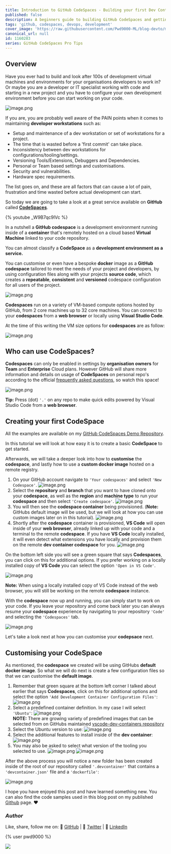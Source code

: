 ```yaml
---
title: Introduction to GitHub CodeSpaces - Building your first Dev Container
published: false
description: A beginners guide to building GitHub CodeSpaces and getting started
tags: 'github, codespaces, devops, development'
cover_image: 'https://raw.githubusercontent.com/Pwd9000-ML/blog-devto/main/posts/2022-GitHub-CodeSpaces/assets/main.png'
canonical_url: null
id: 1160283
series: GitHub CodeSpaces Pro Tips
---
```


## Overview

Have you ever had to build and look after 100s of development virtual machines and environments for your organisations developers to work in? Or maybe you are a developer or IT specialist working with code and starting in a new project and you have to configure your own development environment before you can start working on your code.

![image.png](https://raw.githubusercontent.com/Pwd9000-ML/blog-devto/main/posts/2022-GitHub-CodeSpaces/assets/pain02.png)

If you are, you are probably well aware of the PAIN points when it comes to maintaining **developer workstations** such as:

- Setup and maintenance of a dev workstation or set of workstations for a project.
- The time that is wasted before a 'first commit' can take place.
- Inconsistency between dev workstations for configurations/tooling/settings.
- Versioning Tools/Extensions, Debuggers and Dependencies.
- Personal or Team based settings and customisations.
- Security and vulnerabilities.
- Hardware spec requirements.

The list goes on, and these are all factors that can cause a lot of pain, frustration and time wasted before actual development can start.

So today we are going to take a look at a great service available on **GitHub** called **[CodeSpaces](https://docs.github.com/en/codespaces)**.

{% youtube _W9B7qc9lVc %}

In a nutshell a **GitHub codespace** is a development environment running inside of a **container** that's remotely hosted on a cloud based **Virtual Machine** linked to your code repository.

You can almost classify a **CodeSpace** as a **development environment as a service.**

You can customise or even have a bespoke **docker** image as a **GitHub codespace** tailored to meet the needs of your project and developers, by using configuration files along with your projects **source code**, which creates a **repeatable**, **consistent** and **versioned** codespace configuration for all users of the project.

![image.png](https://raw.githubusercontent.com/Pwd9000-ML/blog-devto/main/posts/2022-GitHub-CodeSpaces/assets/diag.png)

**Codespaces** run on a variety of VM-based compute options hosted by GitHub, from 2 core machines up to 32 core machines. You can connect to your **codespaces** from a **web browser** or locally using **Visual Studio Code**.

At the time of this writing the VM size options for **codespaces** are as follow:

![image.png](https://raw.githubusercontent.com/Pwd9000-ML/blog-devto/main/posts/2022-GitHub-CodeSpaces/assets/pricing01.png)

## Who can use CodeSpaces?

**Codespaces** can only be enabled in settings by **organisation owners** for **Team** and **Enterprise** Cloud plans. However GitHub will share more information and details on usage of **CodeSpaces** on personal repo's according to the official [frequently asked questions](https://github.com/features/codespaces), so watch this space!

![image.png](https://raw.githubusercontent.com/Pwd9000-ML/blog-devto/main/posts/2022-GitHub-CodeSpaces/assets/faq01.png)

**Tip:** Press (dot) `'.'` on any repo to make quick edits powered by Visual Studio Code from a **web browser**.

## Creating your first CodeSpace

All the examples are available on my [GitHub CodeSpaces Demo Repository](https://github.com/Pwd9000-ML/GitHub-Codespaces-Lab).

In this tutorial we will look at how easy it is to create a basic **CodeSpace** to get started.

Afterwards, we will take a deeper look into how to **customise** the **codespace**, and lastly how to use a **custom docker image** hosted on a remote registry.

1. On your GitHub account navigate to `'Your codespaces'` and select `'New Codespace'`. ![image.png](https://raw.githubusercontent.com/Pwd9000-ML/blog-devto/main/posts/2022-GitHub-CodeSpaces/assets/start01.png)
2. Select the **repository** and **branch** that you want to have cloned onto your **codespace**, as well as the **region** and **machine type** to run your **codespace** and then select `'Create codespace'`. ![image.png](https://raw.githubusercontent.com/Pwd9000-ML/blog-devto/main/posts/2022-GitHub-CodeSpaces/assets/start02.png)
3. You will then see the **codespace container** being provisioned. (**Note:** GitHubs default image will be used, but we will look at how you can use custom images later on in this tutorial). ![image.png](https://raw.githubusercontent.com/Pwd9000-ML/blog-devto/main/posts/2022-GitHub-CodeSpaces/assets/start03.png)
4. Shortly after the **codespace** container is provisioned, **VS Code** will open inside of your **web browser**, already linked up with your code and a terminal to the remote **codespace**. If you have **VS Code** locally installed, it will even detect what extensions you have locally and provision them on the remote **dev container codespace** for you. ![image.png](https://raw.githubusercontent.com/Pwd9000-ML/blog-devto/main/posts/2022-GitHub-CodeSpaces/assets/start04.png)

On the bottom left side you will see a green square that says **Codespaces**, you can click on this for additional options. If you prefer working on a locally installed copy of **VS Code** you can select the option `'Open in VS Code'`.

![image.png](https://raw.githubusercontent.com/Pwd9000-ML/blog-devto/main/posts/2022-GitHub-CodeSpaces/assets/start05.png)

**Note:** When using a locally installed copy of VS Code instead of the web browser, you will still be working on the remote **codespace** instance.

With the **codespace** now up and running, you can simply start to work on your code. If you leave your repository and come back later you can always resume your **codespace** experience by navigating to your repository `'Code'` and selecting the `'Codespaces'` tab.

![image.png](https://raw.githubusercontent.com/Pwd9000-ML/blog-devto/main/posts/2022-GitHub-CodeSpaces/assets/resume01.png)

Let's take a look next at how you can customise your **codepsace** next.

## Customising your CodeSpace

As mentioned, the **codespace** we created will be using GitHubs **default docker image**. So what we will do next is create a few configuration files so that we can customise the **default image**.

1. Remember that green square at the bottom left corner I talked about earlier that says **Codespaces**, click on this for additional options and select the option `'Add Development Container Configuration Files'`: ![image.png](https://raw.githubusercontent.com/Pwd9000-ML/blog-devto/main/posts/2022-GitHub-CodeSpaces/assets/config01.png)
2. Select a predefined container definition. In my case I will select `'Ubuntu'`: ![image.png](https://raw.githubusercontent.com/Pwd9000-ML/blog-devto/main/posts/2022-GitHub-CodeSpaces/assets/config02.png)  
   **NOTE:** There are growing variety of predefined images that can be selected from on GitHubs maintained [vscode-dev-containers repository](https://github.com/microsoft/vscode-dev-containers/tree/main/containers)
3. Select the Ubuntu version to use: ![image.png](https://raw.githubusercontent.com/Pwd9000-ML/blog-devto/main/posts/2022-GitHub-CodeSpaces/assets/config03.png)
4. Select the additional features to install inside of the **dev container**: ![image.png](https://raw.githubusercontent.com/Pwd9000-ML/blog-devto/main/posts/2022-GitHub-CodeSpaces/assets/config04.png)
5. You may also be asked to select what version of the tooling you selected to use. ![image.png](https://raw.githubusercontent.com/Pwd9000-ML/blog-devto/main/posts/2022-GitHub-CodeSpaces/assets/config05.png) ![image.png](https://raw.githubusercontent.com/Pwd9000-ML/blog-devto/main/posts/2022-GitHub-CodeSpaces/assets/config06.png)

After the above process you will notice a new folder has been created inside of the root of our repository called `'.devcontainer'` that contains a `'devcontainer.json'` file and a `'dockerfile'`:

![image.png](https://raw.githubusercontent.com/Pwd9000-ML/blog-devto/main/posts/2022-GitHub-CodeSpaces/assets/config07.png)

I hope you have enjoyed this post and have learned something new. You can also find the code samples used in this blog post on my published [Github](https://github.com/Pwd9000-ML/blog-devto/tree/main/posts/2022-GitHub-CodeSpaces/code) page. :heart:

### _Author_

Like, share, follow me on: :octopus: [GitHub](https://github.com/Pwd9000-ML) | :penguin: [Twitter](https://twitter.com/pwd9000) | :space_invader: [LinkedIn](https://www.linkedin.com/in/marcel-l-61b0a96b/)

{% user pwd9000 %}

<a href="https://www.buymeacoffee.com/pwd9000"><img src="https://img.buymeacoffee.com/button-api/?text=Buy me a coffee&emoji=&slug=pwd9000&button_colour=FFDD00&font_colour=000000&font_family=Cookie&outline_colour=000000&coffee_colour=ffffff"></a>
